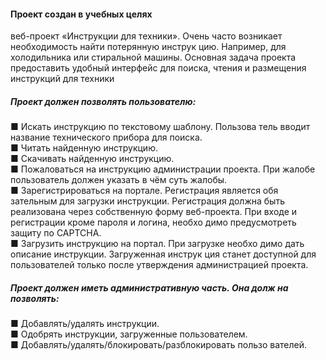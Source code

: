 <h4>Проект создан в учебных целях</h4>
<p>веб-проект «Инструкции для техники». Очень
часто возникает необходимость найти потерянную инструк
цию. Например, для холодильника или стиральной машины.
Основная задача проекта предоставить удобный интерфейс
для поиска, чтения и размещения инструкций для техники<p>
<h5>Проект должен позволять пользователю:</h5>
■ Искать инструкцию по текстовому шаблону. Пользова
тель вводит название технического прибора для поиска.</br>
■ Читать найденную инструкцию.</br>
■ Скачивать найденную инструкцию.</br>
■ Пожаловаться на инструкцию администрации проекта. При
жалобе пользователь должен указать в чём суть жалобы.</br>
■ Зарегистрироваться на портале. Регистрация является обя
зательным для загрузки инструкции. Регистрация должна
быть реализована через собственную форму веб-проекта.
При входе и регистрации кроме пароля и логина, необхо
димо предусмотреть защиту по CAPTCHA.</br>
■ Загрузить инструкцию на портал. При загрузке необхо
димо дать описание инструкции. Загруженная инструк
ция станет доступной для пользователей только после
утверждения администрацией проекта.</br>
<h5>Проект должен иметь административную часть. Она долж
на позволять:</h5>
■ Добавлять/удалять инструкции.</br>
■ Одобрять инструкции, загруженные пользователем.</br>
■ Добавлять/удалять/блокировать/разблокировать пользо
вателей.</br>
</p>
